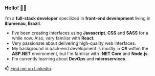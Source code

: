 ### Hello! :wave:😄

I'm a **full-stack developer** specilized in **front-end development** living in **Blumenau, Brazil**.

* I've been creating interfaces using **Javascript**, **CSS** and **SASS** for a while now. Also, very familiar with **React**.
* Very passionate about delivering high-quality web interfaces.
* My background in back-end development is mostly in **C#** within the **ASP.NET** environment, but I'm familiar with **.NET Core** and **Node.js**. 
* I'm currently learning about **DevOps** and **microservices**.

📫 [Find me on Linkedin](https://www.linkedin.com/in/isaac-amaro-da-costa/).

<!--
**isaacamaro03/isaacamaro03** is a ✨ _special_ ✨ repository because its `README.md` (this file) appears on your GitHub profile.

Here are some ideas to get you started:

- 🔭 I’m currently working on ...
- 🌱 I’m currently learning ...
- 👯 I’m looking to collaborate on ...
- 🤔 I’m looking for help with ...
- 💬 Ask me about ...
- 📫 How to reach me: ...
- 😄 Pronouns: ...
- ⚡ Fun fact: ...
-->
